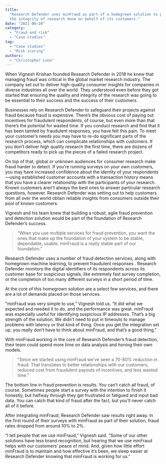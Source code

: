 ```yaml
---
title:
  "Research Defender uses minFraud as part of a homegrown solution to protect
  the integrity of research done on behalf of its customers."
date: "2021-06-28"
category:
  - "Fraud and risk"
  - "Case studies"
tag:
  - "Case studies"
  - "Risk scoring"
authors:
  - "Christopher Luna"
---
```


When Vignesh Krishan founded Research Defender in 2018 he knew that managing
fraud was critical in the global market research industry. The company set out
to deliver high-quality consumer insights for companies in diverse industries
all over the world. They understood even before they got started that ensuring
the quality and integrity of the research was going to be essential to their
success and the success of their customers.

Businesses rely on Research Defender to safeguard their projects against fraud
because fraud is expensive. There’s the obvious cost of paying out incentives
for fraudulent respondents, of course, but even more than that there’s the
potential for wasted time. If you conduct research and find that it has been
tainted by fraudulent responses, you have felt this pain. To meet your
customer’s needs you may have to re-do significant parts of the research
process, which can complicate relationships with customers. If you don’t deliver
high quality research the first time, there are dozens of competitors ready to
pick up the pieces of a failed research project.

On top of that, global or unknown audiences for consumer research make fraud
harder to detect. If you’re running surveys on your own customers, you may have
increased confidence about the identity of your respondents—using established
customer accounts with a transaction history means that you have a clearer
relationship with the participants of your research. Known customers aren’t
always the best ones to answer particular research questions, however. Research
Defender was setting out to help customers from all over the world obtain
reliable insights from consumers outside their pool of known customers.

Vignesh and his team knew that building a robust, agile fraud prevention and
detection solution would be part of the foundation of Research Defender’s
success.

> “When you use multiple services for fraud prevention, you want the ones that
> make up the foundation of your system to be stable, dependable, usable.
> minFraud is a really stable part of our foundation.”

Research Defender uses a number of fraud detection services, along with
homegrown machine learning, to prevent fraudulent responses . Research Defender
monitors the digital identifiers of its respondents across its customer base for
suspicious signals, like extremely fast survey completion, or the completion of
too many different surveys in a short period of time.

At the core of this homegrown solution are a select few services, and there are
a lot of demands placed on those services.

“minFraud was very simple to use,” Vignesh told us. “It did what we expected and
needed it to do, and the performance was great. minFraud was especially useful
for identifying suspicious IP addresses. That’s a big strength of the solution.
We didn’t need to put in timeouts to manage problems with latency or that kind
of thing. Once you get the integration set up, you really don’t have to think
about minFraud, and that’s a good thing.”

With minFraud working in the core of Research Defender’s fraud detection, their
team could spend more time on data analysis and honing their own models.

> “Since we started using minFraud we’ve seen a 70-80% reduction in fraud. That
> translates to better relationships with our customers, reduced cost from
> fraudulent payouts of incentives, and less wasted time.”

The bottom line in fraud prevention is results. You can’t catch all fraud, of
course. Sometimes people start a survey with the intention to finish it
honestly, but halfway through they get frustrated or fatigued and input bad
data. You can catch that kind of fraud after the fact, but you’ll never catch
all of it before.

After integrating minFraud, Research Defender saw results right away. In the
first round of their surveys with minFraud as part of their solution, fraud
rates dropped from around 10% to 2%.

“I tell people that we use minFraud,” Vignesh said. “Some of our other solutions
have less brand recognition, but hearing that we use minFraud helps with our
customers’ peace of mind. And, given how little effort minFraud is to maintain
and how effective it’s been, we sleep easier at Research Defender knowing that
minFraud is working for us.”
